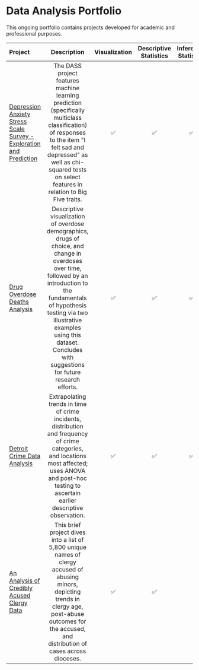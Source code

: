 # Data Analysis Portfolio

This ongoing portfolio contains projects developed for academic and professional purposes.


| Project | Description | Visualization | Descriptive Statistics | Inferential Statistics | Machine Learning |
| :--- | :---: | :---: | :---: | :---: | :---: |
| [Depression Anxiety Stress Scale Survey - Exploration and Prediction](https://github.com/Skye80/Data-Analysis-Portfolio/blob/master/Depression%20Anxiety%20Stress%20Scale%20Analysis-checkpoint.ipynb) | The DASS project features machine learning prediction (specifically multiclass classification) of responses to the item "I felt sad and depressed" as well as chi-squared tests on select features in relation to Big Five traits. | ✅ | ✅ | ✅ | ✅ |
| [Drug Overdose Deaths Analysis](https://github.com/Skye80/Data-Analysis-Portfolio/blob/master/Drug%20Overdose%20Deaths%20-checkpoint.ipynb) | Descriptive visualization of overdose demographics, drugs of choice, and change in overdoses over time, followed by an introduction to the fundamentals of hypothesis testing via two illustrative examples using this dataset. Concludes with suggestions for future research efforts. | ✅ | ✅ | ✅ | |
| [Detroit Crime Data Analysis](https://github.com/Skye80/Data-Analysis-Portfolio/blob/master/Detroit%20Crime%20Data%20Analysis-checkpoint.ipynb) | Extrapolating trends in time of crime incidents, distribution and frequency of crime categories, and locations most affected; uses ANOVA and post-hoc testing to ascertain earlier descriptive observation. | ✅ | ✅ | ✅ | |
| [An Analysis of Credibly Acused Clergy Data](https://github.com/Skye80/Data-Analysis-Portfolio/blob/master/Analysis%20of%20Credibly%20Accused%20Clergy%20Data.ipynb) | This brief project dives into a list of 5,800 unique names of clergy accused of abusing minors, depicting trends in clergy age, post-abuse outcomes for the accused, and distribution of cases across dioceses. | ✅ | ✅ | | |

